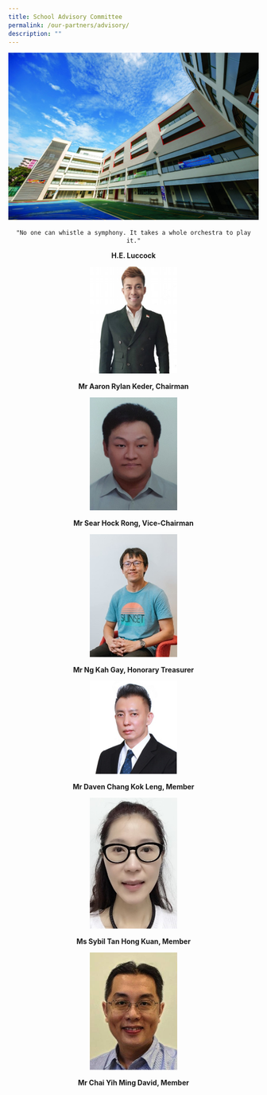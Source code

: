 ```yaml
---
title: School Advisory Committee
permalink: /our-partners/advisory/
description: ""
---
```

<center>

<img src="/images/Our-Heritage-e1570003294657.jpg">

	"No one can whistle a symphony. It takes a whole orchestra to play it."

<b>H.E. Luccock</b>

<img style="width:35%" src="/images/aaron.jpg">

<b>Mr Aaron Rylan Keder, Chairman</b>

<img style="width:35%" src="/images/Sear%20Hock%20Rong.jpg">

<b>Mr Sear Hock Rong, Vice-Chairman</b>

<img style="width:35%" src="/images/ng-kah.jpg">

<b>Mr Ng Kah Gay, Honorary Treasurer</b>

<img style="width:35%" src="/images/Daven.jpg">

<b>Mr Daven Chang Kok Leng, Member</b>

<img style="width:35%" src="/images/Sybil%20Tan.jpg">

<b>Ms Sybil Tan Hong Kuan, Member</b>

<img style="width:35%" src="/images/david.jpg">

<b>Mr Chai Yih Ming David, Member</b>
</center>